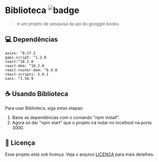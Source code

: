 # Biblioteca ![badge](https://img.shields.io/badge/license-MIT-sucess)

> é um projeto de pesquisa da api do googgle books.

## 💻 Dependências


`axios: ^0.27.2`
<br>
`gapi-script: ^1.2.0`
<br>
`react:^18.2.0`
<br>
`react-dom: ^18.2.0`
<br>
`react-router-dom: ^6.4.0`
<br>
`react-scripts: 5.0.1`
<br>
`sass: ^1.54.9`
<br>

## ☕ Usando Biblioteca

Para usar Biblioteca, siga estas etapas:

1. Baixe as dependências com o comando "npm install".
2. Agora só dar "npm start" que o projeto irá rodar no localhost na porta 3000.

## 📝 Licença

Esse projeto está sob licença. Veja o arquivo [LICENÇA](https://github.com/matheus-valentim/biblioteca/blob/main/license) para mais detalhes.
